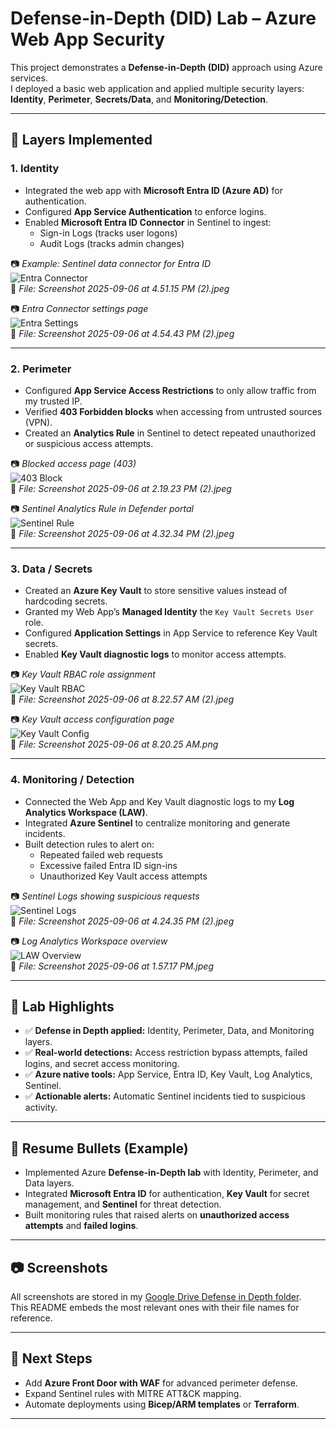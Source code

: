 # Defense-in-Depth (DID) Lab – Azure Web App Security

This project demonstrates a **Defense-in-Depth (DID)** approach using Azure services.  
I deployed a basic web application and applied multiple security layers: **Identity**, **Perimeter**, **Secrets/Data**, and **Monitoring/Detection**.

---


## 🔹 Layers Implemented

### 1. Identity
- Integrated the web app with **Microsoft Entra ID (Azure AD)** for authentication.  
- Configured **App Service Authentication** to enforce logins.  
- Enabled **Microsoft Entra ID Connector** in Sentinel to ingest:
  - Sign-in Logs (tracks user logons)  
  - Audit Logs (tracks admin changes)

📷 *Example: Sentinel data connector for Entra ID*  
![Entra Connector](<https://drive.google.com/file/d/1LYhzJODA6M4YVa1cOTkby-MviJP5InHo/view?usp=sharing>)  
📸 *File: Screenshot 2025-09-06 at 4.51.15 PM (2).jpeg*

📷 *Entra Connector settings page*  
![Entra Settings](<[link-to-entra-settings-screenshot](https://drive.google.com/file/d/1i8CWkXDgb03-saVQFCivVxhH0Rdqji4u/view?usp=sharing)>)  
📸 *File: Screenshot 2025-09-06 at 4.54.43 PM (2).jpeg*

---

### 2. Perimeter
- Configured **App Service Access Restrictions** to only allow traffic from my trusted IP.  
- Verified **403 Forbidden blocks** when accessing from untrusted sources (VPN).  
- Created an **Analytics Rule** in Sentinel to detect repeated unauthorized or suspicious access attempts.

📷 *Blocked access page (403)*  
![403 Block](<link-to-403-block-screenshot>)  
📸 *File: Screenshot 2025-09-06 at 2.19.23 PM (2).jpeg*

📷 *Sentinel Analytics Rule in Defender portal*  
![Sentinel Rule](<link-to-sentinel-rule-screenshot>)  
📸 *File: Screenshot 2025-09-06 at 4.32.34 PM (2).jpeg*

---

### 3. Data / Secrets
- Created an **Azure Key Vault** to store sensitive values instead of hardcoding secrets.  
- Granted my Web App’s **Managed Identity** the `Key Vault Secrets User` role.  
- Configured **Application Settings** in App Service to reference Key Vault secrets.  
- Enabled **Key Vault diagnostic logs** to monitor access attempts.

📷 *Key Vault RBAC role assignment*  
![Key Vault RBAC](<link-to-keyvault-rbac-screenshot>)  
📸 *File: Screenshot 2025-09-06 at 8.22.57 AM (2).jpeg*

📷 *Key Vault access configuration page*  
![Key Vault Config](<link-to-keyvault-access-config-screenshot>)  
📸 *File: Screenshot 2025-09-06 at 8.20.25 AM.png*

---

### 4. Monitoring / Detection
- Connected the Web App and Key Vault diagnostic logs to my **Log Analytics Workspace (LAW)**.  
- Integrated **Azure Sentinel** to centralize monitoring and generate incidents.  
- Built detection rules to alert on:
  - Repeated failed web requests  
  - Excessive failed Entra ID sign-ins  
  - Unauthorized Key Vault access attempts  

📷 *Sentinel Logs showing suspicious requests*  
![Sentinel Logs](<link-to-sentinel-logs-screenshot>)  
📸 *File: Screenshot 2025-09-06 at 4.24.35 PM (2).jpeg*

📷 *Log Analytics Workspace overview*  
![LAW Overview](<link-to-law-overview-screenshot>)  
📸 *File: Screenshot 2025-09-06 at 1.57.17 PM.jpeg*

---

## 🔹 Lab Highlights
- ✅ **Defense in Depth applied:** Identity, Perimeter, Data, and Monitoring layers.  
- ✅ **Real-world detections:** Access restriction bypass attempts, failed logins, and secret access monitoring.  
- ✅ **Azure native tools:** App Service, Entra ID, Key Vault, Log Analytics, Sentinel.  
- ✅ **Actionable alerts:** Automatic Sentinel incidents tied to suspicious activity.  

---

## 🔹 Resume Bullets (Example)
- Implemented Azure **Defense-in-Depth lab** with Identity, Perimeter, and Data layers.  
- Integrated **Microsoft Entra ID** for authentication, **Key Vault** for secret management, and **Sentinel** for threat detection.  
- Built monitoring rules that raised alerts on **unauthorized access attempts** and **failed logins**.  

---

## 📷 Screenshots
All screenshots are stored in my [Google Drive Defense in Depth folder](<link-to-your-google-drive-folder>).  
This README embeds the most relevant ones with their file names for reference.

---

## 🔹 Next Steps
- Add **Azure Front Door with WAF** for advanced perimeter defense.  
- Expand Sentinel rules with MITRE ATT&CK mapping.  
- Automate deployments using **Bicep/ARM templates** or **Terraform**.

---
